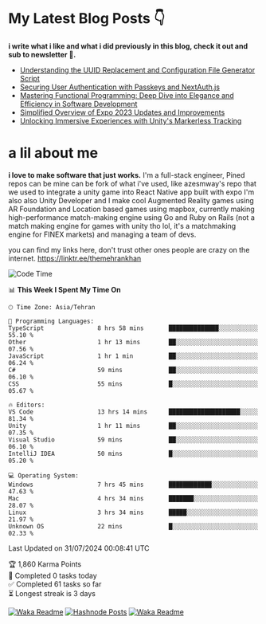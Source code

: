 # My Latest Blog Posts 👇
**i write what i like and what i did previously in this blog, check it out and sub to newsletter 🫡.**

<!-- HASHNODE_BLOG:START -->
- [Understanding the UUID Replacement and Configuration File Generator Script](https://themehrankhan.hashnode.dev/understanding-the-uuid-replacement-and-configuration-file-generator-script)
- [Securing User Authentication with Passkeys and NextAuth.js](https://themehrankhan.hashnode.dev/securing-user-authentication-with-passkeys-and-nextauthjs)
- [Mastering Functional Programming: Deep Dive into Elegance and Efficiency in Software Development](https://themehrankhan.hashnode.dev/mastering-functional-programming-deep-dive-into-elegance-and-efficiency-in-software-development)
- [Simplified Overview of Expo 2023 Updates and Improvements](https://themehrankhan.hashnode.dev/expo-2023-updates-and-features-summary)
- [Unlocking Immersive Experiences with Unity's Markerless Tracking](https://themehrankhan.hashnode.dev/unlocking-immersive-experiences-with-unitys-markerless-tracking)

<!-- HASHNODE_BLOG:END -->

# a lil about me
**i love to make  software that just works.**
I'm a full-stack engineer, Pined repos can be mine can be fork of what i've used, like azesmway's repo that we used to integrate a unity game into React Native app built with expo I'm also also Unity Developer and I make cool Augmented Reality games using AR Foundation and Location based games using mapbox, currently making high-performance match-making engine using Go and Ruby on Rails (not a match making engine for games with unity tho lol, it's a matchmaking engine for FINEX markets) and managing a team of devs.

you can find my links here, don't trust other ones people are crazy on the internet.
https://linktr.ee/themehrankhan

<!--START_SECTION:waka-->
![Code Time](http://img.shields.io/badge/Code%20Time-539%20hrs%2028%20mins-blue)

📊 **This Week I Spent My Time On** 

```text
🕑︎ Time Zone: Asia/Tehran

💬 Programming Languages: 
TypeScript               8 hrs 58 mins       ██████████████░░░░░░░░░░░   55.10 % 
Other                    1 hr 13 mins        ██░░░░░░░░░░░░░░░░░░░░░░░   07.56 % 
JavaScript               1 hr 1 min          ██░░░░░░░░░░░░░░░░░░░░░░░   06.24 % 
C#                       59 mins             ██░░░░░░░░░░░░░░░░░░░░░░░   06.10 % 
CSS                      55 mins             █░░░░░░░░░░░░░░░░░░░░░░░░   05.67 % 

🔥 Editors: 
VS Code                  13 hrs 14 mins      ████████████████████░░░░░   81.34 % 
Unity                    1 hr 11 mins        ██░░░░░░░░░░░░░░░░░░░░░░░   07.35 % 
Visual Studio            59 mins             ██░░░░░░░░░░░░░░░░░░░░░░░   06.10 % 
IntelliJ IDEA            50 mins             █░░░░░░░░░░░░░░░░░░░░░░░░   05.20 % 

💻 Operating System: 
Windows                  7 hrs 45 mins       ████████████░░░░░░░░░░░░░   47.63 % 
Mac                      4 hrs 34 mins       ███████░░░░░░░░░░░░░░░░░░   28.07 % 
Linux                    3 hrs 34 mins       █████░░░░░░░░░░░░░░░░░░░░   21.97 % 
Unknown OS               22 mins             █░░░░░░░░░░░░░░░░░░░░░░░░   02.33 % 
```


 Last Updated on 31/07/2024 00:08:41 UTC
<!--END_SECTION:waka-->

<!-- TODO-IST:START -->
🏆  1,860 Karma Points           
🌸  Completed 0 tasks today           
✅  Completed 61 tasks so far           
⏳  Longest streak is 3 days
<!-- TODO-IST:END -->

[![Waka Readme](https://github.com/TheMehranKhan/themehrankhan/actions/workflows/main.yml/badge.svg)](https://github.com/TheMehranKhan/themehrankhan/actions/workflows/main.yml)
[![Hashnode Posts](https://github.com/TheMehranKhan/themehrankhan/actions/workflows/hashnode.yml/badge.svg)](https://github.com/TheMehranKhan/themehrankhan/actions/workflows/hashnode.yml)
[![Waka Readme](https://github.com/TheMehranKhan/themehrankhan/actions/workflows/waka.yml/badge.svg)](https://github.com/TheMehranKhan/themehrankhan/actions/workflows/waka.yml)

